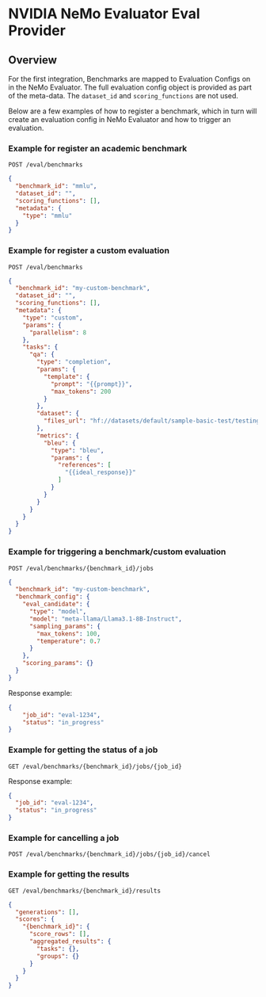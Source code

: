 # NVIDIA NeMo Evaluator Eval Provider


## Overview

For the first integration, Benchmarks are mapped to Evaluation Configs on in the NeMo Evaluator. The full evaluation config object is provided as part of the meta-data. The `dataset_id` and `scoring_functions` are not used.

Below are a few examples of how to register a benchmark, which in turn will create an evaluation config in NeMo Evaluator and how to trigger an evaluation.

### Example for register an academic benchmark

```
POST /eval/benchmarks
```
```json
{
  "benchmark_id": "mmlu",
  "dataset_id": "",
  "scoring_functions": [],
  "metadata": {
    "type": "mmlu"
  }
}
```

### Example for register a custom evaluation

```
POST /eval/benchmarks
```
```json
{
  "benchmark_id": "my-custom-benchmark",
  "dataset_id": "",
  "scoring_functions": [],
  "metadata": {
    "type": "custom",
    "params": {
      "parallelism": 8
    },
    "tasks": {
      "qa": {
        "type": "completion",
        "params": {
          "template": {
            "prompt": "{{prompt}}",
            "max_tokens": 200
          }
        },
        "dataset": {
          "files_url": "hf://datasets/default/sample-basic-test/testing/testing.jsonl"
        },
        "metrics": {
          "bleu": {
            "type": "bleu",
            "params": {
              "references": [
                "{{ideal_response}}"
              ]
            }
          }
        }
      }
    }
  }
}
```

### Example for triggering a benchmark/custom evaluation

```
POST /eval/benchmarks/{benchmark_id}/jobs
```
```json
{
  "benchmark_id": "my-custom-benchmark",
  "benchmark_config": {
    "eval_candidate": {
      "type": "model",
      "model": "meta-llama/Llama3.1-8B-Instruct",
      "sampling_params": {
        "max_tokens": 100,
        "temperature": 0.7
      }
    },
    "scoring_params": {}
  }
}
```

Response example:
```json
{
    "job_id": "eval-1234",
    "status": "in_progress"
}
```

### Example for getting the status of a job
```
GET /eval/benchmarks/{benchmark_id}/jobs/{job_id}
```

Response example:
```json
{
  "job_id": "eval-1234",
  "status": "in_progress"
}
```

### Example for cancelling a job
```
POST /eval/benchmarks/{benchmark_id}/jobs/{job_id}/cancel
```

### Example for getting the results
```
GET /eval/benchmarks/{benchmark_id}/results
```
```json
{
  "generations": [],
  "scores": {
    "{benchmark_id}": {
      "score_rows": [],
      "aggregated_results": {
        "tasks": {},
        "groups": {}
      }
    }
  }
}
```
